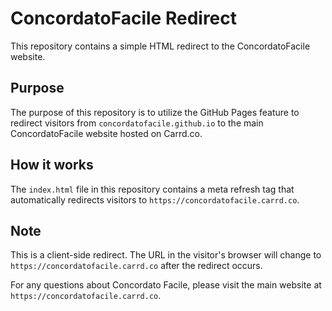 # ConcordatoFacile Redirect

This repository contains a simple HTML redirect to the ConcordatoFacile website.

## Purpose

The purpose of this repository is to utilize the GitHub Pages feature to redirect visitors from `concordatofacile.github.io` to the main ConcordatoFacile website hosted on Carrd.co.

## How it works

The `index.html` file in this repository contains a meta refresh tag that automatically redirects visitors to `https://concordatofacile.carrd.co`.

## Note

This is a client-side redirect. The URL in the visitor's browser will change to `https://concordatofacile.carrd.co` after the redirect occurs.

For any questions about Concordato Facile, please visit the main website at `https://concordatofacile.carrd.co`.
